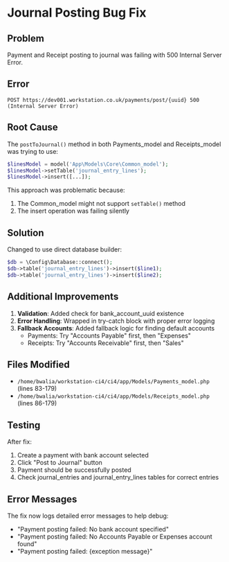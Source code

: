 # Journal Posting Bug Fix

## Problem
Payment and Receipt posting to journal was failing with 500 Internal Server Error.

## Error
```
POST https://dev001.workstation.co.uk/payments/post/{uuid} 500 (Internal Server Error)
```

## Root Cause
The `postToJournal()` method in both Payments_model and Receipts_model was trying to use:
```php
$linesModel = model('App\Models\Core\Common_model');
$linesModel->setTable('journal_entry_lines');
$linesModel->insert([...]);
```

This approach was problematic because:
1. The Common_model might not support `setTable()` method
2. The insert operation was failing silently

## Solution
Changed to use direct database builder:
```php
$db = \Config\Database::connect();
$db->table('journal_entry_lines')->insert($line1);
$db->table('journal_entry_lines')->insert($line2);
```

## Additional Improvements
1. **Validation**: Added check for bank_account_uuid existence
2. **Error Handling**: Wrapped in try-catch block with proper error logging
3. **Fallback Accounts**: Added fallback logic for finding default accounts
   - Payments: Try "Accounts Payable" first, then "Expenses"
   - Receipts: Try "Accounts Receivable" first, then "Sales"

## Files Modified
- `/home/bwalia/workstation-ci4/ci4/app/Models/Payments_model.php` (lines 83-179)
- `/home/bwalia/workstation-ci4/ci4/app/Models/Receipts_model.php` (lines 86-179)

## Testing
After fix:
1. Create a payment with bank account selected
2. Click "Post to Journal" button
3. Payment should be successfully posted
4. Check journal_entries and journal_entry_lines tables for correct entries

## Error Messages
The fix now logs detailed error messages to help debug:
- "Payment posting failed: No bank account specified"
- "Payment posting failed: No Accounts Payable or Expenses account found"
- "Payment posting failed: {exception message}"
